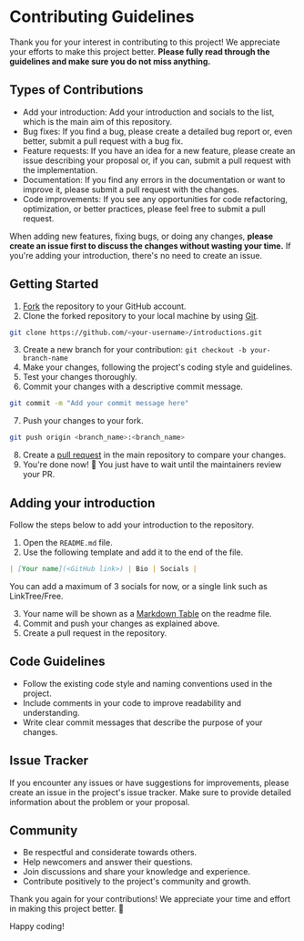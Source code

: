 # Contributing Guidelines

Thank you for your interest in contributing to this project! We appreciate your efforts to make this project better.
**Please fully read through the guidelines and make sure you do not miss anything.**

## Types of Contributions

- Add your introduction: Add your introduction and socials to the list, which is the main aim of this repository.
- Bug fixes: If you find a bug, please create a detailed bug report or, even better, submit a pull request with a bug fix.
- Feature requests: If you have an idea for a new feature, please create an issue describing your proposal or, if you can, submit a pull request with the implementation.
- Documentation: If you find any errors in the documentation or want to improve it, please submit a pull request with the changes.
- Code improvements: If you see any opportunities for code refactoring, optimization, or better practices, please feel free to submit a pull request.

When adding new features, fixing bugs, or doing any changes, **please create an issue first to discuss the changes without wasting your time.** If you're adding your introduction, there's no need to create an issue.

## Getting Started

1. [Fork](https://github.com/The-Lively-Developers-Community/introductions/fork) the repository to your GitHub account.
2. Clone the forked repository to your local machine by using [Git](https://git-scm.com).

```bash
git clone https://github.com/<your-username>/introductions.git
```

3. Create a new branch for your contribution: `git checkout -b your-branch-name`
4. Make your changes, following the project's coding style and guidelines.
5. Test your changes thoroughly.
6. Commit your changes with a descriptive commit message.

```bash
git commit -m "Add your commit message here"
```

7. Push your changes to your fork.

```bash
git push origin <branch_name>:<branch_name>
```

8. Create a [pull request](https://github.com/The-Lively-Developers-Community/introductions/compare) in the main repository to compare your changes.
9. You're done now! :tada: You just have to wait until the maintainers review your PR.

## Adding your introduction

Follow the steps below to add your introduction to the repository.

1. Open the `README.md` file.
2. Use the following template and add it to the end of the file.

```markdown
| [Your name](<GitHub link>) | Bio | Socials |
```

You can add a maximum of 3 socials for now, or a single link such as LinkTree/Free.

3. Your name will be shown as a [Markdown Table](https://www.tablesgenerator.com/markdown_tables) on the readme file.
4. Commit and push your changes as explained above.
5. Create a pull request in the repository.

## Code Guidelines

- Follow the existing code style and naming conventions used in the project.
- Include comments in your code to improve readability and understanding.
- Write clear commit messages that describe the purpose of your changes.

## Issue Tracker

If you encounter any issues or have suggestions for improvements, please create an issue in the project's issue tracker. Make sure to provide detailed information about the problem or your proposal.

## Community

- Be respectful and considerate towards others.
- Help newcomers and answer their questions.
- Join discussions and share your knowledge and experience.
- Contribute positively to the project's community and growth.

Thank you again for your contributions! We appreciate your time and effort in making this project better. 🚀

Happy coding!
